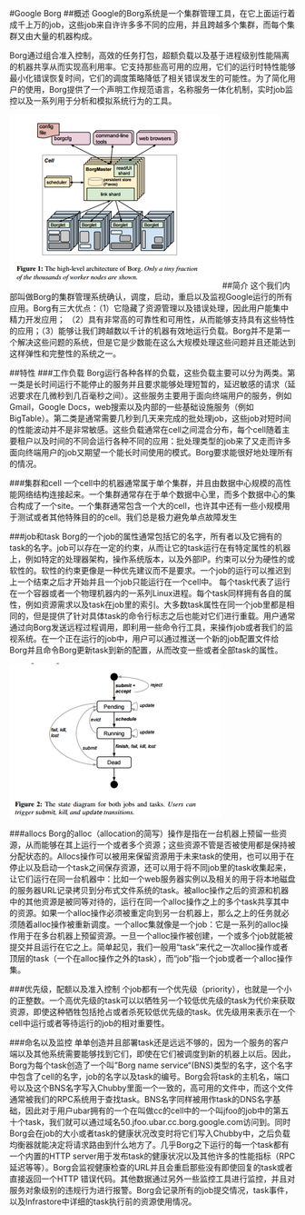 #Google Borg
##概述
  Google的Borg系统是一个集群管理工具，在它上面运行着成千上万的job，这些job来自许许多多不同的应用，并且跨越多个集群，而每个集群又由大量的机器构成。
   
  Borg通过组合准入控制，高效的任务打包，超额负载以及基于进程级别性能隔离的机器共享从而实现高利用率。它支持那些高可用的应用，它们的运行时特性能够最小化错误恢复时间，它们的调度策略降低了相关错误发生的可能性。为了简化用户的使用，Borg提供了一个声明工作规范语言，名称服务一体化机制，实时job监控以及一系列用于分析和模拟系统行为的工具。

!["2.png"](https://github.com/survivorice/2018se-project1/blob/master/photo/2.png)
##简介
   这个我们内部叫做Borg的集群管理系统确认，调度，启动，重启以及监视Google运行的所有应用。Borg有三大优点：（1）它隐藏了资源管理以及错误处理，因此用户能集中精力开发应用； （2）具有非常高的可靠性和可用性，从而能够支持具有这些特性的应用；（3）能够让我们跨越数以千计的机器有效地运行负载。Borg并不是第一个解决这些问题的系统，但是它是少数能在这么大规模处理这些问题并且还能达到这样弹性和完整性的系统之一。

##特性
###工作负载
   Borg运行各种各样的负载，这些负载主要可以分为两类。第一类是长时间运行不能停止的服务并且要求能够处理短暂的，延迟敏感的请求（延迟要求在几微秒到几百毫秒之间）。这些服务主要用于面向终端用户的服务，例如Gmail，Google Docs，web搜索以及内部的一些基础设施服务（例如BigTable）。第二类是通常需要几秒到几天来完成的批处理job，这些job对短时间的性能波动并不是非常敏感。这些负载通常在cell之间混合分布，每个cell随着主要租户以及时间的不同会运行各种不同的应用：批处理类型的job来了又走而许多面向终端用户的job又期望一个能长时间使用的模式。Borg要求能很好地处理所有的情况。

###集群和cell
  一个cell中的机器通常属于单个集群，并且由数据中心规模的高性能网络结构连接起来。一个集群通常存在于单个数据中心里，而多个数据中心的集合构成了一个site。一个集群通常包含一个大的cell，也许其中还有一些小规模用于测试或者其他特殊目的的cell。我们总是极力避免单点故障发生

###job和task
Borg的一个job的属性通常包括它的名字，所有者以及它拥有的task的名字。job可以存在一定的约束，从而让它的task运行在有特定属性的机器上，例如特定的处理器架构，操作系统版本，以及外部IP。约束可以分为硬性的或软性的。软性的约束更像是一种优先建议而不是要求。一个job的运行可以推迟到上一个结束之后才开始并且一个job只能运行在一个cell中。
每个task代表了运行在一个容器或者一个物理机器内的一系列Linux进程。每个task同样拥有各自的属性，例如资源需求以及task在job里的索引。大多数task属性在同一个job里都是相同的，但是提供了针对具体task的命令行标志之后也能对它们进行重载。用户通常通过向Borg发送远程过程调用，即利用一些命令行工具，来操作job或者我们的监视系统。在一个正在运行的job中，用户可以通过推送一个新的job配置文件给Borg并且命令Borg更新task到新的配置，从而改变一些或者全部task的属性。

!["3.png"](https://github.com/survivorice/2018se-project1/blob/master/photo/3.png)

###allocs
Borg的alloc（allocation的简写）操作是指在一台机器上预留一些资源，从而能够在其上运行一个或者多个资源；这些资源不管是否被使用都是保持被分配状态的。Allocs操作可以被用来保留资源用于未来task的使用，也可以用于在停止以及启动一个task之间保存资源，还可以用于将不同job里的task收集起来，让它们运行在同一台机器中：比如一个web服务器实例以及相关的用于将本地磁盘的服务器URL记录拷贝到分布式文件系统的task。被alloc操作之后的资源和机器中的其他资源是被同等对待的，运行在同一个alloc操作之上的多个task共享其中的资源。如果一个alloc操作必须被重定向到另一台机器上，那么之上的任务就必须随着alloc操作被重新调度。一个alloc集就像是一个job：它是一系列的alloc操作用于在多台机器上预留资源。一旦一个alloc操作被创建，一个或多个job就能被提交并且运行在它之上。简单起见，我们一般用“task”来代之一次alloc操作或者顶层的task（一个在alloc操作之外的task），而“job”指一个job或者一个alloc操作集。

###优先级，配额以及准入控制
个job都有一个优先级（priority），也就是一个小的正整数。一个高优先级的task可以以牺牲另一个较低优先级的task为代价来获取资源，即使这种牺牲包括抢占或者杀死较低优先级的task。优先级用来表示在一个cell中运行或者等待运行的job的相对重要性。

###命名以及监控
 单单创造并且部署task还是远远不够的，因为一个服务的客户端以及其他系统需要能够找到它们，即使在它们被调度到新的机器上以后。因此，Borg为每个task创造了一个叫”Borg name service“(BNS)类型的名字，这个名字中包含了cell的名字，job的名字以及task的编号。Borg会将task的主机名，端口号以及这个BNS名字写入Chubby里面一个一致的，高可用的文件中，而这个文件通常被我们的RPC系统用于查找task。BNS名字同样被用作task的DNS名字基础，因此对于用户ubar拥有的一个在叫做cc的cell中的一个叫jfoo的job中的第五十个task，我们就可以通过域名50.jfoo.ubar.cc.borg.google.com访问到。同时Borg会在job的大小或者task的健康状况改变时将它们写入Chubby中，之后负载均衡器就能决定将请求路由到什么地方了。几乎Borg之下运行的每一个task都有一个内置的HTTP server用于发布task的健康状况以及其他许多的性能指标（RPC延迟等等）。Borg会监视健康检查的URL并且会重启那些没有即使回复的task或者直接返回一个HTTP 错误代码。其他数据通过另外一些监控工具进行监控，并且对服务对象级别的违规行为进行报警。Borg会记录所有的job提交情况，task事件，以及Infrastore中详细的task执行前的资源使用情况。